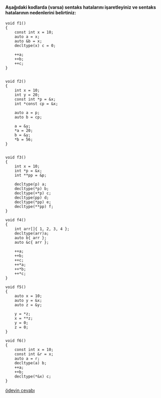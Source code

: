 #### Aşağıdaki kodlarda (varsa) sentaks hatalarını işaretleyiniz ve sentaks hatalarının nedenlerini belirtiniz:

```
void f1()
{
	const int x = 10;
	auto a = x;
	auto &b = x;
	decltype(x) c = 0;

	++a;
	++b;
	++c;
}


void f2()
{
	int x = 10;
	int y = 20;
	const int *p = &x;
	int *const cp = &x;

	auto a = p;
	auto b = cp;

	a = &y;
	*a = 20;
	b = &y;
	*b = 56;
}


void f3()
{
	int x = 10;
	int *p = &x;
	int **pp = &p;

	decltype(p) a;
	decltype(*p) b;
	decltype(+*p) c;
	decltype(pp) d;
	decltype(*pp) e;
	decltype(**pp) f;
}

void f4()
{
	int arr[]{ 1, 2, 3, 4 };
	decltype(arr)a;
	auto b{ arr };
	auto &c{ arr };

	++a;
	++b;
	++c;
	++*a;
	++*b;
	++*c;
}

void f5()
{
	auto x = 10;
	auto y = &x;
	auto z = &y;

	y = *z;
	x = **z;
	y = 0;
	z = 0;	
}

void f6()
{
	const int x = 10;
	const int &r = x;
	auto a = r;
	decltype(a) b;
	++a;
	++b;
	decltype(*&x) c;
}
```

[ödevin cevabı](https://www.youtube.com/watch?v=teqFH0i_rok)
